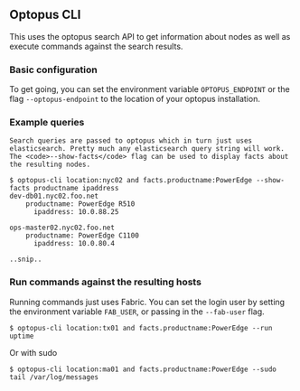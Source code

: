 ## Optopus CLI
This uses the optopus search API to get information about nodes as well as execute commands against the search results.

### Basic configuration
To get going, you can set the environment variable <code>OPTOPUS_ENDPOINT</code> or the flag <code>--optopus-endpoint</code> to the location of your optopus installation.

### Example queries
    Search queries are passed to optopus which in turn just uses elasticsearch. Pretty much any elasticsearch query string will work. The <code>--show-facts</code> flag can be used to display facts about the resulting nodes.

    $ optopus-cli location:nyc02 and facts.productname:PowerEdge --show-facts productname ipaddress
    dev-db01.nyc02.foo.net
        productname: PowerEdge R510
          ipaddress: 10.0.88.25

    ops-master02.nyc02.foo.net
        productname: PowerEdge C1100
          ipaddress: 10.0.80.4

    ..snip..

### Run commands against the resulting hosts
Running commands just uses Fabric. You can set the login user by setting the environment variable <code>FAB_USER</code>, or passing in the <code>--fab-user</code> flag.

    $ optopus-cli location:tx01 and facts.productname:PowerEdge --run uptime

Or with sudo

    $ optopus-cli location:ma01 and facts.productname:PowerEdge --sudo tail /var/log/messages

